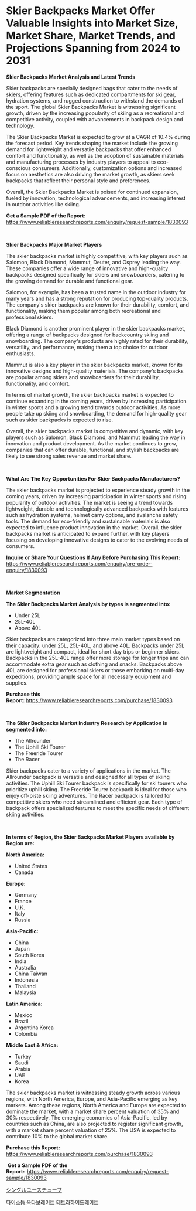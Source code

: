 <p><h1>Skier Backpacks Market Offer Valuable Insights into Market Size, Market Share, Market Trends, and Projections Spanning from 2024 to 2031</h1></p><p><strong>Skier Backpacks Market Analysis and Latest Trends</strong></p>
<p><p>Skier backpacks are specially designed bags that cater to the needs of skiers, offering features such as dedicated compartments for ski gear, hydration systems, and rugged construction to withstand the demands of the sport. The global Skier Backpacks Market is witnessing significant growth, driven by the increasing popularity of skiing as a recreational and competitive activity, coupled with advancements in backpack design and technology.</p><p>The Skier Backpacks Market is expected to grow at a CAGR of 10.4% during the forecast period. Key trends shaping the market include the growing demand for lightweight and versatile backpacks that offer enhanced comfort and functionality, as well as the adoption of sustainable materials and manufacturing processes by industry players to appeal to eco-conscious consumers. Additionally, customization options and increased focus on aesthetics are also driving the market growth, as skiers seek backpacks that reflect their personal style and preferences.</p><p>Overall, the Skier Backpacks Market is poised for continued expansion, fueled by innovation, technological advancements, and increasing interest in outdoor activities like skiing.</p></p>
<p><strong>Get a Sample PDF of the Report:&nbsp;</strong> <a href="https://www.reliableresearchreports.com/enquiry/request-sample/1830093">https://www.reliableresearchreports.com/enquiry/request-sample/1830093</a></p>
<p>&nbsp;</p>
<p><strong>Skier Backpacks Major Market Players</strong></p>
<p><p>The skier backpacks market is highly competitive, with key players such as Salomon, Black Diamond, Mammut, Deuter, and Osprey leading the way. These companies offer a wide range of innovative and high-quality backpacks designed specifically for skiers and snowboarders, catering to the growing demand for durable and functional gear.</p><p>Salomon, for example, has been a trusted name in the outdoor industry for many years and has a strong reputation for producing top-quality products. The company's skier backpacks are known for their durability, comfort, and functionality, making them popular among both recreational and professional skiers.</p><p>Black Diamond is another prominent player in the skier backpacks market, offering a range of backpacks designed for backcountry skiing and snowboarding. The company's products are highly rated for their durability, versatility, and performance, making them a top choice for outdoor enthusiasts.</p><p>Mammut is also a key player in the skier backpacks market, known for its innovative designs and high-quality materials. The company's backpacks are popular among skiers and snowboarders for their durability, functionality, and comfort.</p><p>In terms of market growth, the skier backpacks market is expected to continue expanding in the coming years, driven by increasing participation in winter sports and a growing trend towards outdoor activities. As more people take up skiing and snowboarding, the demand for high-quality gear such as skier backpacks is expected to rise.</p><p>Overall, the skier backpacks market is competitive and dynamic, with key players such as Salomon, Black Diamond, and Mammut leading the way in innovation and product development. As the market continues to grow, companies that can offer durable, functional, and stylish backpacks are likely to see strong sales revenue and market share.</p></p>
<p>&nbsp;</p>
<p><strong>What Are The Key Opportunities For Skier Backpacks Manufacturers?</strong></p>
<p><p>The skier backpacks market is projected to experience steady growth in the coming years, driven by increasing participation in winter sports and rising popularity of outdoor activities. The market is seeing a trend towards lightweight, durable and technologically advanced backpacks with features such as hydration systems, helmet carry options, and avalanche safety tools. The demand for eco-friendly and sustainable materials is also expected to influence product innovation in the market. Overall, the skier backpacks market is anticipated to expand further, with key players focusing on developing innovative designs to cater to the evolving needs of consumers.</p></p>
<p><strong>Inquire or Share Your Questions If Any Before Purchasing This Report:</strong> <a href="https://www.reliableresearchreports.com/enquiry/pre-order-enquiry/1830093">https://www.reliableresearchreports.com/enquiry/pre-order-enquiry/1830093</a></p>
<p>&nbsp;</p>
<p><strong>Market Segmentation</strong></p>
<p><strong>The Skier Backpacks Market Analysis by types is segmented into:</strong></p>
<p><ul><li>Under 25L</li><li>25L-40L</li><li>Above 40L</li></ul></p>
<p><p>Skier backpacks are categorized into three main market types based on their capacity: under 25L, 25L-40L, and above 40L. Backpacks under 25L are lightweight and compact, ideal for short day trips or beginner skiers. Backpacks in the 25L-40L range offer more storage for longer trips and can accommodate extra gear such as clothing and snacks. Backpacks above 40L are designed for professional skiers or those embarking on multi-day expeditions, providing ample space for all necessary equipment and supplies.</p></p>
<p><strong>Purchase this Report:&nbsp;</strong><a href="https://www.reliableresearchreports.com/purchase/1830093">https://www.reliableresearchreports.com/purchase/1830093</a></p>
<p>&nbsp;</p>
<p><strong>The Skier Backpacks Market Industry Research by Application is segmented into:</strong></p>
<p><ul><li>The Allrounder</li><li>The Uphill Ski Tourer</li><li>The Freeride Tourer</li><li>The Racer</li></ul></p>
<p><p>Skier backpacks cater to a variety of applications in the market. The Allrounder backpack is versatile and designed for all types of skiing activities. The Uphill Ski Tourer backpack is specifically for ski tourers who prioritize uphill skiing. The Freeride Tourer backpack is ideal for those who enjoy off-piste skiing adventures. The Racer backpack is tailored for competitive skiers who need streamlined and efficient gear. Each type of backpack offers specialized features to meet the specific needs of different skiing activities.</p></p>
<p>&nbsp;</p>
<p><strong>In terms of Region, the Skier Backpacks Market Players available by Region are:</strong></p>
<p>
    <p> <strong> North America: </strong>
        <ul>
            <li>United States</li>
            <li>Canada</li>
        </ul>
        </p> 
    <p> <strong> Europe: </strong>
        <ul>
            <li>Germany</li>
            <li>France</li>
            <li>U.K.</li>
            <li>Italy</li>
            <li>Russia</li>
        </ul>
        </p> 
    <p> <strong> Asia-Pacific: </strong>
        <ul>
            <li>China</li>
            <li>Japan</li>
            <li>South Korea</li>
            <li>India</li>
            <li>Australia</li>
            <li>China Taiwan</li>
            <li>Indonesia</li>
            <li>Thailand</li>
            <li>Malaysia</li>
        </ul>
        </p> 
    <p> <strong> Latin America: </strong>
        <ul>
            <li>Mexico</li>
            <li>Brazil</li>
            <li>Argentina Korea</li>
            <li>Colombia</li>
        </ul>
        </p> 
    <p> <strong> Middle East & Africa: </strong>
        <ul>
            <li>Turkey</li>
            <li>Saudi</li>
            <li>Arabia</li>
            <li>UAE</li>
            <li>Korea</li>
        </ul>
    </p>
    </p>
<p><p>The skier backpacks market is witnessing steady growth across various regions, with North America, Europe, and Asia-Pacific emerging as key markets. Among these regions, North America and Europe are expected to dominate the market, with a market share percent valuation of 35% and 30% respectively. The emerging economies of Asia-Pacific, led by countries such as China, are also projected to register significant growth, with a market share percent valuation of 25%. The USA is expected to contribute 10% to the global market share.</p></p>
<p><strong>Purchase this Report: </strong><a href="https://www.reliableresearchreports.com/purchase/1830093">https://www.reliableresearchreports.com/purchase/1830093</a></p>
<p>&nbsp;<strong>Get a Sample PDF of the Report:&nbsp;&nbsp;</strong><a href="https://www.reliableresearchreports.com/enquiry/request-sample/1830093">https://www.reliableresearchreports.com/enquiry/request-sample/1830093</a></p>
<p><strong></strong></p>
<p><p><a href="https://github.com/ksxzwxabcuynh011/Market-Research-Report-List-1/blob/main/87152187556.md">シングルユースチューブ</a></p><p><a href="https://github.com/trmesnao7959541/Market-Research-Report-List-1/blob/main/21855456739.md">다이소듐 옥타보레이트 테트라하이드레이트</a></p></p>